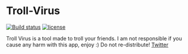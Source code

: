 # Troll-Virus
[![Build status](https://ci.appveyor.com/api/projects/status/0au5goobwkwhvmgu?svg=true)](https://ci.appveyor.com/project/MinCarve/Troll-Virus) [![license](https://img.shields.io/github/license/mashape/apistatus.svg)](https://github.com/werkamsus/Lilith/blob/master/LICENSE)
                                                                                                                                        
Troll Virus is a tool made to troll your friends. I am not responsible if you cause any harm with this app, enjoy :)
Do not re-distribute!
<a href="twitter.com/mincarve">Twitter</a>
